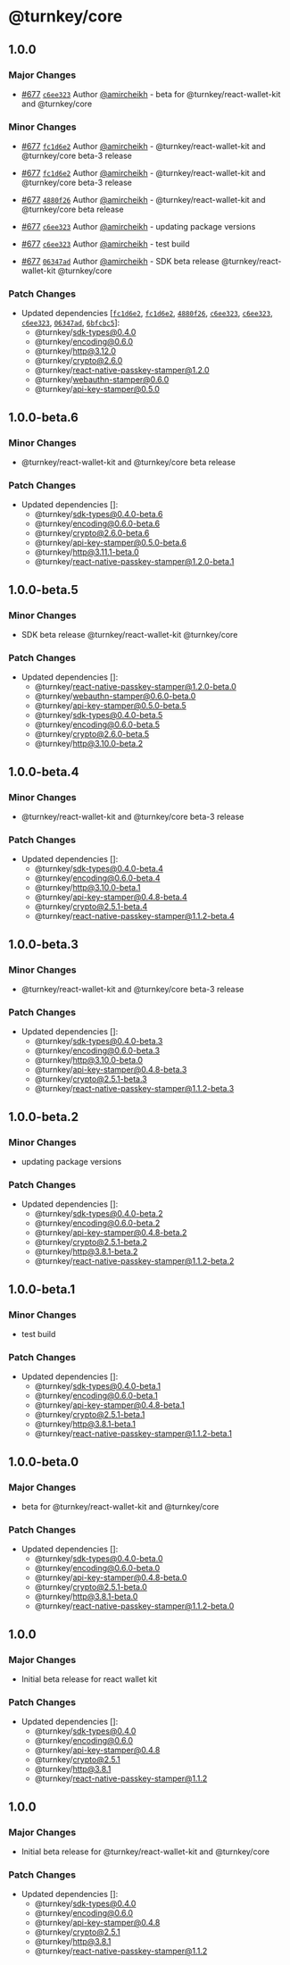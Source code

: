 # @turnkey/core

## 1.0.0

### Major Changes

- [#677](https://github.com/tkhq/sdk/pull/677) [`c6ee323`](https://github.com/tkhq/sdk/commit/c6ee3239c389a7bbbbb23610c84b883ed298f95c) Author [@amircheikh](https://github.com/amircheikh) - beta for @turnkey/react-wallet-kit and @turnkey/core

### Minor Changes

- [#677](https://github.com/tkhq/sdk/pull/677) [`fc1d6e2`](https://github.com/tkhq/sdk/commit/fc1d6e2d26f4a53116633e9e8cccccd792267f4e) Author [@amircheikh](https://github.com/amircheikh) - @turnkey/react-wallet-kit and @turnkey/core beta-3 release

- [#677](https://github.com/tkhq/sdk/pull/677) [`fc1d6e2`](https://github.com/tkhq/sdk/commit/fc1d6e2d26f4a53116633e9e8cccccd792267f4e) Author [@amircheikh](https://github.com/amircheikh) - @turnkey/react-wallet-kit and @turnkey/core beta-3 release

- [#677](https://github.com/tkhq/sdk/pull/677) [`4880f26`](https://github.com/tkhq/sdk/commit/4880f26a4dd324c049bff7f35284098ccfc55823) Author [@amircheikh](https://github.com/amircheikh) - @turnkey/react-wallet-kit and @turnkey/core beta release

- [#677](https://github.com/tkhq/sdk/pull/677) [`c6ee323`](https://github.com/tkhq/sdk/commit/c6ee3239c389a7bbbbb23610c84b883ed298f95c) Author [@amircheikh](https://github.com/amircheikh) - updating package versions

- [#677](https://github.com/tkhq/sdk/pull/677) [`c6ee323`](https://github.com/tkhq/sdk/commit/c6ee3239c389a7bbbbb23610c84b883ed298f95c) Author [@amircheikh](https://github.com/amircheikh) - test build

- [#677](https://github.com/tkhq/sdk/pull/677) [`06347ad`](https://github.com/tkhq/sdk/commit/06347adfa08fb0867c350e43821d0fed06c49624) Author [@amircheikh](https://github.com/amircheikh) - SDK beta release @turnkey/react-wallet-kit @turnkey/core

### Patch Changes

- Updated dependencies [[`fc1d6e2`](https://github.com/tkhq/sdk/commit/fc1d6e2d26f4a53116633e9e8cccccd792267f4e), [`fc1d6e2`](https://github.com/tkhq/sdk/commit/fc1d6e2d26f4a53116633e9e8cccccd792267f4e), [`4880f26`](https://github.com/tkhq/sdk/commit/4880f26a4dd324c049bff7f35284098ccfc55823), [`c6ee323`](https://github.com/tkhq/sdk/commit/c6ee3239c389a7bbbbb23610c84b883ed298f95c), [`c6ee323`](https://github.com/tkhq/sdk/commit/c6ee3239c389a7bbbbb23610c84b883ed298f95c), [`c6ee323`](https://github.com/tkhq/sdk/commit/c6ee3239c389a7bbbbb23610c84b883ed298f95c), [`06347ad`](https://github.com/tkhq/sdk/commit/06347adfa08fb0867c350e43821d0fed06c49624), [`6bfcbc5`](https://github.com/tkhq/sdk/commit/6bfcbc5c098e64ab1d115518733b87cfc1653e17)]:
  - @turnkey/sdk-types@0.4.0
  - @turnkey/encoding@0.6.0
  - @turnkey/http@3.12.0
  - @turnkey/crypto@2.6.0
  - @turnkey/react-native-passkey-stamper@1.2.0
  - @turnkey/webauthn-stamper@0.6.0
  - @turnkey/api-key-stamper@0.5.0

## 1.0.0-beta.6

### Minor Changes

- @turnkey/react-wallet-kit and @turnkey/core beta release

### Patch Changes

- Updated dependencies []:
  - @turnkey/sdk-types@0.4.0-beta.6
  - @turnkey/encoding@0.6.0-beta.6
  - @turnkey/crypto@2.6.0-beta.6
  - @turnkey/api-key-stamper@0.5.0-beta.6
  - @turnkey/http@3.11.1-beta.0
  - @turnkey/react-native-passkey-stamper@1.2.0-beta.1

## 1.0.0-beta.5

### Minor Changes

- SDK beta release @turnkey/react-wallet-kit @turnkey/core

### Patch Changes

- Updated dependencies []:
  - @turnkey/react-native-passkey-stamper@1.2.0-beta.0
  - @turnkey/webauthn-stamper@0.6.0-beta.0
  - @turnkey/api-key-stamper@0.5.0-beta.5
  - @turnkey/sdk-types@0.4.0-beta.5
  - @turnkey/encoding@0.6.0-beta.5
  - @turnkey/crypto@2.6.0-beta.5
  - @turnkey/http@3.10.0-beta.2

## 1.0.0-beta.4

### Minor Changes

- @turnkey/react-wallet-kit and @turnkey/core beta-3 release

### Patch Changes

- Updated dependencies []:
  - @turnkey/sdk-types@0.4.0-beta.4
  - @turnkey/encoding@0.6.0-beta.4
  - @turnkey/http@3.10.0-beta.1
  - @turnkey/api-key-stamper@0.4.8-beta.4
  - @turnkey/crypto@2.5.1-beta.4
  - @turnkey/react-native-passkey-stamper@1.1.2-beta.4

## 1.0.0-beta.3

### Minor Changes

- @turnkey/react-wallet-kit and @turnkey/core beta-3 release

### Patch Changes

- Updated dependencies []:
  - @turnkey/sdk-types@0.4.0-beta.3
  - @turnkey/encoding@0.6.0-beta.3
  - @turnkey/http@3.10.0-beta.0
  - @turnkey/api-key-stamper@0.4.8-beta.3
  - @turnkey/crypto@2.5.1-beta.3
  - @turnkey/react-native-passkey-stamper@1.1.2-beta.3

## 1.0.0-beta.2

### Minor Changes

- updating package versions

### Patch Changes

- Updated dependencies []:
  - @turnkey/sdk-types@0.4.0-beta.2
  - @turnkey/encoding@0.6.0-beta.2
  - @turnkey/api-key-stamper@0.4.8-beta.2
  - @turnkey/crypto@2.5.1-beta.2
  - @turnkey/http@3.8.1-beta.2
  - @turnkey/react-native-passkey-stamper@1.1.2-beta.2

## 1.0.0-beta.1

### Minor Changes

- test build

### Patch Changes

- Updated dependencies []:
  - @turnkey/sdk-types@0.4.0-beta.1
  - @turnkey/encoding@0.6.0-beta.1
  - @turnkey/api-key-stamper@0.4.8-beta.1
  - @turnkey/crypto@2.5.1-beta.1
  - @turnkey/http@3.8.1-beta.1
  - @turnkey/react-native-passkey-stamper@1.1.2-beta.1

## 1.0.0-beta.0

### Major Changes

- beta for @turnkey/react-wallet-kit and @turnkey/core

### Patch Changes

- Updated dependencies []:
  - @turnkey/sdk-types@0.4.0-beta.0
  - @turnkey/encoding@0.6.0-beta.0
  - @turnkey/api-key-stamper@0.4.8-beta.0
  - @turnkey/crypto@2.5.1-beta.0
  - @turnkey/http@3.8.1-beta.0
  - @turnkey/react-native-passkey-stamper@1.1.2-beta.0

## 1.0.0

### Major Changes

- Initial beta release for react wallet kit

### Patch Changes

- Updated dependencies []:
  - @turnkey/sdk-types@0.4.0
  - @turnkey/encoding@0.6.0
  - @turnkey/api-key-stamper@0.4.8
  - @turnkey/crypto@2.5.1
  - @turnkey/http@3.8.1
  - @turnkey/react-native-passkey-stamper@1.1.2

## 1.0.0

### Major Changes

- Initial beta release for @turnkey/react-wallet-kit and @turnkey/core

### Patch Changes

- Updated dependencies []:
  - @turnkey/sdk-types@0.4.0
  - @turnkey/encoding@0.6.0
  - @turnkey/api-key-stamper@0.4.8
  - @turnkey/crypto@2.5.1
  - @turnkey/http@3.8.1
  - @turnkey/react-native-passkey-stamper@1.1.2
